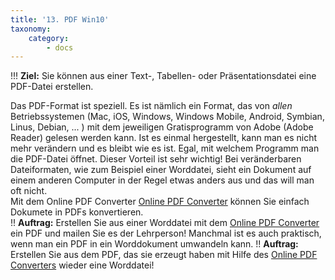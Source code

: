 ```yaml
---
title: '13. PDF Win10'
taxonomy:
    category:
        - docs
---
```


!!! **Ziel:** Sie können aus einer Text-, Tabellen- oder Präsentationsdatei eine PDF-Datei erstellen.

Das PDF-Format ist speziell. Es ist nämlich ein Format, das von *allen* Betriebssystemen (Mac, iOS, Windows, Windows Mobile, Android, Symbian, Linus, Debian, ... ) mit dem jeweiligen Gratisprogramm von Adobe (Adobe Reader) gelesen werden kann. Ist es einmal hergestellt, kann man es nicht mehr verändern und es bleibt wie es ist. Egal, mit welchem Programm man die PDF-Datei öffnet. Dieser Vorteil ist sehr wichtig! Bei veränderbaren Dateiformaten, wie zum Beispiel einer Worddatei, sieht ein Dokument auf einem anderen Computer in der Regel etwas anders aus und das will man oft nicht.<br>
Mit dem Online PDF Converter [Online PDF Converter](https://online2pdf.com/de/) können Sie einfach Dokumete in PDFs konvertieren.<br>
!! **Auftrag:** Erstellen Sie aus einer Worddatei mit dem [Online PDF Converter](https://online2pdf.com/de/) ein PDF und mailen Sie es der Lehrperson!
Manchmal ist es auch praktisch, wenn man ein PDF in ein Worddokument umwandeln kann.
!! **Auftrag:** Erstellen Sie aus dem PDF, das sie erzeugt haben mit Hilfe des [Online PDF Converters](https://online2pdf.com/de/) wieder eine Worddatei!
